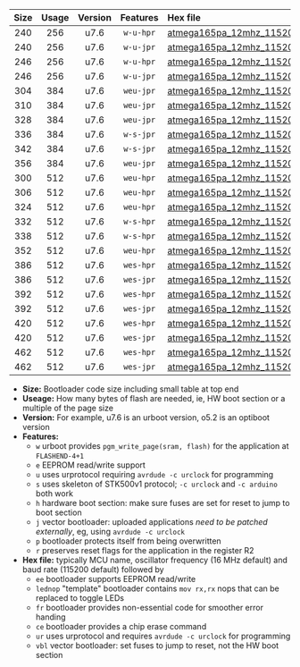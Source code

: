 |Size|Usage|Version|Features|Hex file|
|:-:|:-:|:-:|:-:|:--|
|240|256|u7.6|`w-u-hpr`|[atmega165pa_12mhz_115200bps_ur.hex](https://raw.githubusercontent.com/stefanrueger/urboot/main/atmega165pa_12mhz_115200bps_ur.hex)|
|240|256|u7.6|`w-u-jpr`|[atmega165pa_12mhz_115200bps_ur_vbl.hex](https://raw.githubusercontent.com/stefanrueger/urboot/main/atmega165pa_12mhz_115200bps_ur_vbl.hex)|
|246|256|u7.6|`w-u-hpr`|[atmega165pa_12mhz_115200bps_lednop_ur.hex](https://raw.githubusercontent.com/stefanrueger/urboot/main/atmega165pa_12mhz_115200bps_lednop_ur.hex)|
|246|256|u7.6|`w-u-jpr`|[atmega165pa_12mhz_115200bps_lednop_ur_vbl.hex](https://raw.githubusercontent.com/stefanrueger/urboot/main/atmega165pa_12mhz_115200bps_lednop_ur_vbl.hex)|
|304|384|u7.6|`weu-jpr`|[atmega165pa_12mhz_115200bps_ee_ur_vbl.hex](https://raw.githubusercontent.com/stefanrueger/urboot/main/atmega165pa_12mhz_115200bps_ee_ur_vbl.hex)|
|310|384|u7.6|`weu-jpr`|[atmega165pa_12mhz_115200bps_ee_lednop_ur_vbl.hex](https://raw.githubusercontent.com/stefanrueger/urboot/main/atmega165pa_12mhz_115200bps_ee_lednop_ur_vbl.hex)|
|328|384|u7.6|`weu-jpr`|[atmega165pa_12mhz_115200bps_ee_lednop_fr_ur_vbl.hex](https://raw.githubusercontent.com/stefanrueger/urboot/main/atmega165pa_12mhz_115200bps_ee_lednop_fr_ur_vbl.hex)|
|336|384|u7.6|`w-s-jpr`|[atmega165pa_12mhz_115200bps_vbl.hex](https://raw.githubusercontent.com/stefanrueger/urboot/main/atmega165pa_12mhz_115200bps_vbl.hex)|
|342|384|u7.6|`w-s-jpr`|[atmega165pa_12mhz_115200bps_lednop_vbl.hex](https://raw.githubusercontent.com/stefanrueger/urboot/main/atmega165pa_12mhz_115200bps_lednop_vbl.hex)|
|356|384|u7.6|`weu-jpr`|[atmega165pa_12mhz_115200bps_ee_lednop_fr_ce_ur_vbl.hex](https://raw.githubusercontent.com/stefanrueger/urboot/main/atmega165pa_12mhz_115200bps_ee_lednop_fr_ce_ur_vbl.hex)|
|300|512|u7.6|`weu-hpr`|[atmega165pa_12mhz_115200bps_ee_ur.hex](https://raw.githubusercontent.com/stefanrueger/urboot/main/atmega165pa_12mhz_115200bps_ee_ur.hex)|
|306|512|u7.6|`weu-hpr`|[atmega165pa_12mhz_115200bps_ee_lednop_ur.hex](https://raw.githubusercontent.com/stefanrueger/urboot/main/atmega165pa_12mhz_115200bps_ee_lednop_ur.hex)|
|324|512|u7.6|`weu-hpr`|[atmega165pa_12mhz_115200bps_ee_lednop_fr_ur.hex](https://raw.githubusercontent.com/stefanrueger/urboot/main/atmega165pa_12mhz_115200bps_ee_lednop_fr_ur.hex)|
|332|512|u7.6|`w-s-hpr`|[atmega165pa_12mhz_115200bps.hex](https://raw.githubusercontent.com/stefanrueger/urboot/main/atmega165pa_12mhz_115200bps.hex)|
|338|512|u7.6|`w-s-hpr`|[atmega165pa_12mhz_115200bps_lednop.hex](https://raw.githubusercontent.com/stefanrueger/urboot/main/atmega165pa_12mhz_115200bps_lednop.hex)|
|352|512|u7.6|`weu-hpr`|[atmega165pa_12mhz_115200bps_ee_lednop_fr_ce_ur.hex](https://raw.githubusercontent.com/stefanrueger/urboot/main/atmega165pa_12mhz_115200bps_ee_lednop_fr_ce_ur.hex)|
|386|512|u7.6|`wes-hpr`|[atmega165pa_12mhz_115200bps_ee.hex](https://raw.githubusercontent.com/stefanrueger/urboot/main/atmega165pa_12mhz_115200bps_ee.hex)|
|386|512|u7.6|`wes-jpr`|[atmega165pa_12mhz_115200bps_ee_vbl.hex](https://raw.githubusercontent.com/stefanrueger/urboot/main/atmega165pa_12mhz_115200bps_ee_vbl.hex)|
|392|512|u7.6|`wes-hpr`|[atmega165pa_12mhz_115200bps_ee_lednop.hex](https://raw.githubusercontent.com/stefanrueger/urboot/main/atmega165pa_12mhz_115200bps_ee_lednop.hex)|
|392|512|u7.6|`wes-jpr`|[atmega165pa_12mhz_115200bps_ee_lednop_vbl.hex](https://raw.githubusercontent.com/stefanrueger/urboot/main/atmega165pa_12mhz_115200bps_ee_lednop_vbl.hex)|
|420|512|u7.6|`wes-hpr`|[atmega165pa_12mhz_115200bps_ee_lednop_fr.hex](https://raw.githubusercontent.com/stefanrueger/urboot/main/atmega165pa_12mhz_115200bps_ee_lednop_fr.hex)|
|420|512|u7.6|`wes-jpr`|[atmega165pa_12mhz_115200bps_ee_lednop_fr_vbl.hex](https://raw.githubusercontent.com/stefanrueger/urboot/main/atmega165pa_12mhz_115200bps_ee_lednop_fr_vbl.hex)|
|462|512|u7.6|`wes-hpr`|[atmega165pa_12mhz_115200bps_ee_lednop_fr_ce.hex](https://raw.githubusercontent.com/stefanrueger/urboot/main/atmega165pa_12mhz_115200bps_ee_lednop_fr_ce.hex)|
|462|512|u7.6|`wes-jpr`|[atmega165pa_12mhz_115200bps_ee_lednop_fr_ce_vbl.hex](https://raw.githubusercontent.com/stefanrueger/urboot/main/atmega165pa_12mhz_115200bps_ee_lednop_fr_ce_vbl.hex)|

- **Size:** Bootloader code size including small table at top end
- **Useage:** How many bytes of flash are needed, ie, HW boot section or a multiple of the page size
- **Version:** For example, u7.6 is an urboot version, o5.2 is an optiboot version
- **Features:**
  + `w` urboot provides `pgm_write_page(sram, flash)` for the application at `FLASHEND-4+1`
  + `e` EEPROM read/write support
  + `u` uses urprotocol requiring `avrdude -c urclock` for programming
  + `s` uses skeleton of STK500v1 protocol; `-c urclock` and `-c arduino` both work
  + `h` hardware boot section: make sure fuses are set for reset to jump to boot section
  + `j` vector bootloader: uploaded applications *need to be patched externally*, eg, using `avrdude -c urclock`
  + `p` bootloader protects itself from being overwritten
  + `r` preserves reset flags for the application in the register R2
- **Hex file:** typically MCU name, oscillator frequency (16 MHz default) and baud rate (115200 default) followed by
  + `ee` bootloader supports EEPROM read/write
  + `lednop` "template" bootloader contains `mov rx,rx` nops that can be replaced to toggle LEDs
  + `fr` bootloader provides non-essential code for smoother error handing
  + `ce` bootloader provides a chip erase command
  + `ur` uses urprotocol and requires `avrdude -c urclock` for programming
  + `vbl` vector bootloader: set fuses to jump to reset, not the HW boot section
